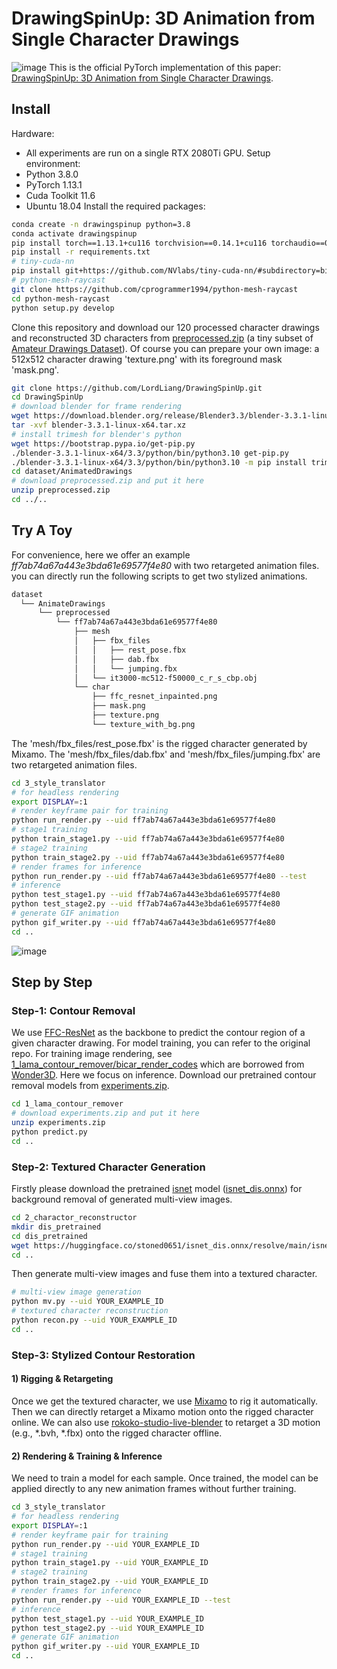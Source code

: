 # DrawingSpinUp: 3D Animation from Single Character Drawings
![image](https://github.com/DrawingSpinUp2024/drawingspinup2024.github.io/blob/main/static/images/teaser/fig_teaser.png)
This is the official PyTorch implementation of this paper: [DrawingSpinUp: 3D Animation from Single Character Drawings](https://drawingspinup2024.github.io).

## Install
Hardware: 
  - All experiments are run on a single RTX 2080Ti GPU.
Setup environment:
  - Python 3.8.0
  - PyTorch 1.13.1
  - Cuda Toolkit 11.6
  - Ubuntu 18.04
Install the required packages:
```sh
conda create -n drawingspinup python=3.8
conda activate drawingspinup
pip install torch==1.13.1+cu116 torchvision==0.14.1+cu116 torchaudio==0.13.1 --extra-index-url https://download.pytorch.org/whl/cu116
pip install -r requirements.txt
# tiny-cuda-nn
pip install git+https://github.com/NVlabs/tiny-cuda-nn/#subdirectory=bindings/torch
# python-mesh-raycast
git clone https://github.com/cprogrammer1994/python-mesh-raycast
cd python-mesh-raycast
python setup.py develop
```
Clone this repository and download our 120 processed character drawings and reconstructed 3D characters from [preprocessed.zip](https://portland-my.sharepoint.com/:u:/g/personal/jzhou67-c_my_cityu_edu_hk/EVNRuFdeNrhFt0qkifwCuCwBIhJWSfEke5KvYF_hk91FcQ?e=FtLauE) (a tiny subset of [Amateur Drawings Dataset](https://github.com/facebookresearch/AnimatedDrawings)). Of course you can prepare your own image: a 512x512 character drawing 'texture.png' with its foreground mask 'mask.png'.

```sh
git clone https://github.com/LordLiang/DrawingSpinUp.git
cd DrawingSpinUp
# download blender for frame rendering
wget https://download.blender.org/release/Blender3.3/blender-3.3.1-linux-x64.tar.xz
tar -xvf blender-3.3.1-linux-x64.tar.xz
# install trimesh for blender's python
wget https://bootstrap.pypa.io/get-pip.py
./blender-3.3.1-linux-x64/3.3/python/bin/python3.10 get-pip.py
./blender-3.3.1-linux-x64/3.3/python/bin/python3.10 -m pip install trimesh
cd dataset/AnimatedDrawings
# download preprocessed.zip and put it here
unzip preprocessed.zip
cd ../..
```

## Try A Toy
For convenience, here we offer an example *ff7ab74a67a443e3bda61e69577f4e80* with two retargeted animation files. you can directly run the following scripts to get two stylized animations. 
```sh
dataset
  └── AnimateDrawings
      └── preprocessed
          └── ff7ab74a67a443e3bda61e69577f4e80
              ├── mesh
              │   ├── fbx_files
              │   │   ├── rest_pose.fbx
              │   │   ├── dab.fbx
              │   │   └── jumping.fbx
              │   └── it3000-mc512-f50000_c_r_s_cbp.obj
              └── char
                  ├── ffc_resnet_inpainted.png
                  ├── mask.png
                  ├── texture.png
                  └── texture_with_bg.png

```
The 'mesh/fbx_files/rest_pose.fbx' is the rigged character generated by Mixamo.
The 'mesh/fbx_files/dab.fbx' and 'mesh/fbx_files/jumping.fbx' are two retargeted animation files. 
```sh
cd 3_style_translator
# for headless rendering
export DISPLAY=:1
# render keyframe pair for training
python run_render.py --uid ff7ab74a67a443e3bda61e69577f4e80
# stage1 training
python train_stage1.py --uid ff7ab74a67a443e3bda61e69577f4e80
# stage2 training
python train_stage2.py --uid ff7ab74a67a443e3bda61e69577f4e80
# render frames for inference
python run_render.py --uid ff7ab74a67a443e3bda61e69577f4e80 --test
# inference
python test_stage1.py --uid ff7ab74a67a443e3bda61e69577f4e80
python test_stage2.py --uid ff7ab74a67a443e3bda61e69577f4e80
# generate GIF animation
python gif_writer.py --uid ff7ab74a67a443e3bda61e69577f4e80
cd ..
```

![image](https://github.com/DrawingSpinUp2024/drawingspinup2024.github.io/blob/main/results/gallery/ff7ab74a67a443e3bda61e69577f4e80.gif)

## Step by Step
### Step-1: Contour Removal
We use [FFC-ResNet](https://github.com/advimman/lama) as the backbone to predict the contour region of a given character drawing. 
For model training, you can refer to the original repo.
For training image rendering, see [1_lama_contour_remover/bicar_render_codes](1_lama_contour_remover/bicar_render_codes) which are borrowed from [Wonder3D](https://github.com/xxlong0/Wonder3D/tree/main/render_codes).
Here we focus on inference. Download our pretrained contour removal models from [experiments.zip](https://portland-my.sharepoint.com/:u:/g/personal/jzhou67-c_my_cityu_edu_hk/Ed6BaAAWgIhGqIMjaju_v4kB_K-DIFGu1bQ7zM3CbQMrTw?e=KaltGi).
```sh
cd 1_lama_contour_remover
# download experiments.zip and put it here
unzip experiments.zip
python predict.py
cd ..
```
### Step-2: Textured Character Generation
Firstly please download the pretrained [isnet](https://xuebinqin.github.io/dis/index.html) model ([isnet_dis.onnx](https://huggingface.co/stoned0651/isnet_dis.onnx/resolve/main/isnet_dis.onnx)) for background removal of generated multi-view images.
```sh
cd 2_charactor_reconstructor
mkdir dis_pretrained
cd dis_pretrained
wget https://huggingface.co/stoned0651/isnet_dis.onnx/resolve/main/isnet_dis.onnx
cd ..
```
Then generate multi-view images and fuse them into a textured character.
```sh
# multi-view image generation
python mv.py --uid YOUR_EXAMPLE_ID
# textured character reconstruction
python recon.py --uid YOUR_EXAMPLE_ID
cd ..
```
### Step-3: Stylized Contour Restoration

#### 1) Rigging & Retargeting

Once we get the textured character, we use [Mixamo](https://www.mixamo.com) to rig it automatically. Then we can directly retarget a Mixamo motion onto the rigged character online. We can also use [rokoko-studio-live-blender](https://github.com/Rokoko/rokoko-studio-live-blender) to retarget a 3D motion (e.g., *.bvh, *.fbx) onto the rigged character offline.

#### 2) Rendering & Training & Inference

We need to train a model for each sample. Once trained, the model can be applied directly to any new animation frames without further training.

```sh
cd 3_style_translator
# for headless rendering
export DISPLAY=:1
# render keyframe pair for training
python run_render.py --uid YOUR_EXAMPLE_ID
# stage1 training
python train_stage1.py --uid YOUR_EXAMPLE_ID
# stage2 training
python train_stage2.py --uid YOUR_EXAMPLE_ID
# render frames for inference
python run_render.py --uid YOUR_EXAMPLE_ID --test
# inference
python test_stage1.py --uid YOUR_EXAMPLE_ID
python test_stage2.py --uid YOUR_EXAMPLE_ID
# generate GIF animation
python gif_writer.py --uid YOUR_EXAMPLE_ID
cd ..
```







